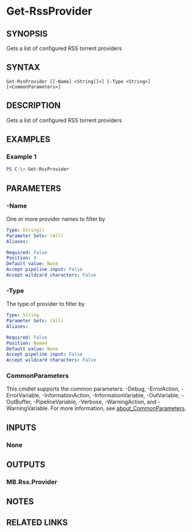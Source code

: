 ﻿---
external help file: MB.Rss.dll-Help.xml
Module Name: MB.Rss
online version:
schema: 2.0.0
---

# Get-RssProvider

## SYNOPSIS
Gets a list of configured RSS torrent providers

## SYNTAX

```
Get-RssProvider [[-Name] <String[]>] [-Type <String>] [<CommonParameters>]
```

## DESCRIPTION
Gets a list of configured RSS torrent providers

## EXAMPLES

### Example 1
```powershell
PS C:\> Get-RssProvider
```

## PARAMETERS

### -Name
One or more provider names to filter by

```yaml
Type: String[]
Parameter Sets: (All)
Aliases:

Required: False
Position: 0
Default value: None
Accept pipeline input: False
Accept wildcard characters: False
```

### -Type
The type of provider to filter by

```yaml
Type: String
Parameter Sets: (All)
Aliases:

Required: False
Position: Named
Default value: None
Accept pipeline input: False
Accept wildcard characters: False
```

### CommonParameters
This cmdlet supports the common parameters: -Debug, -ErrorAction, -ErrorVariable, -InformationAction, -InformationVariable, -OutVariable, -OutBuffer, -PipelineVariable, -Verbose, -WarningAction, and -WarningVariable. For more information, see [about_CommonParameters](http://go.microsoft.com/fwlink/?LinkID=113216).

## INPUTS

### None
## OUTPUTS

### MB.Rss.Provider
## NOTES

## RELATED LINKS

